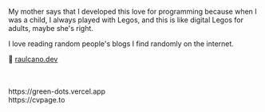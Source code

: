 

My mother says that I developed this love for programming because when I was a child, I always played with Legos, and this is like digital Legos for adults, maybe she's right.

I love reading random people's blogs I find randomly on the internet.

📍 [raulcano.dev](https://raulcano.dev)


<br/>
<br/>
https://green-dots.vercel.app
<br/>
https://cvpage.to
